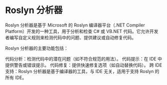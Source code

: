 # Roslyn 分析器

Roslyn 分析器是基于 Microsoft 的 Roslyn 编译器平台（.NET Compiler Platform）开发的一种工具，用于分析和检查 C# 或 VB.NET 代码。它允许开发者编写自定义规则来检测代码中的问题、提供建议或自动修复代码。

Roslyn 分析器的主要功能包括：

代码分析：检测代码中的潜在问题（如不符合规范的用法）。
代码提示：在 IDE 中提供警告或错误提示。
代码修复：提供快速修复选项（如自动替换代码）。
跨 IDE 支持：Roslyn 分析器是基于编译器的工具，与 IDE 无关，适用于支持 Roslyn 的所有 IDE。
